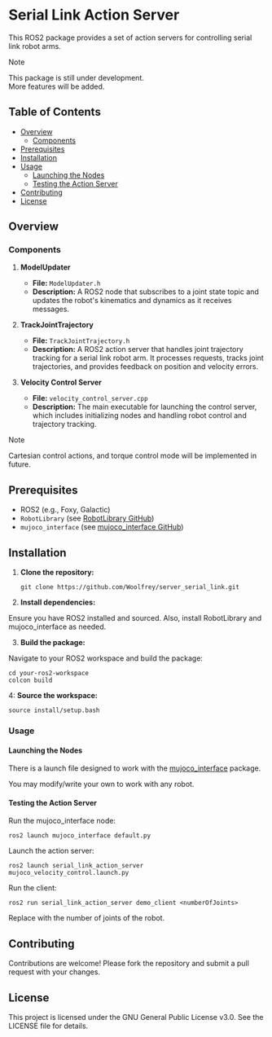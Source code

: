 <a id="top"></a>
# Serial Link Action Server

This ROS2 package provides a set of action servers for controlling serial link robot arms.

> [!NOTE]
> This package is still under development. <br>
> More features will be added.

## Table of Contents

- [Overview](#overview)
  - [Components](#components)
- [Prerequisites](#prerequisites)
- [Installation](#installation)
- [Usage](#usage)
  - [Launching the Nodes](#launching-the-nodes)
  - [Testing the Action Server](#testing-the-action-server)
- [Contributing](#contributing)
- [License](#license)

## Overview

### Components

1. **ModelUpdater**
   - **File:** `ModelUpdater.h`
   - **Description:** A ROS2 node that subscribes to a joint state topic and updates the robot's kinematics and dynamics as it receives messages.

2. **TrackJointTrajectory**
   - **File:** `TrackJointTrajectory.h`
   - **Description:** A ROS2 action server that handles joint trajectory tracking for a serial link robot arm. It processes requests, tracks joint trajectories, and provides feedback on position and velocity errors.

3. **Velocity Control Server**
   - **File:** `velocity_control_server.cpp`
   - **Description:** The main executable for launching the control server, which includes initializing nodes and handling robot control and trajectory tracking.

> [!NOTE]
> Cartesian control actions, and torque control mode will be implemented in future.

## Prerequisites

- ROS2 (e.g., Foxy, Galactic)
- `RobotLibrary` (see [RobotLibrary GitHub](https://github.com/Woolfrey/software_robot_library))
- `mujoco_interface` (see [mujoco_interface GitHub](https://github.com/Woolfrey/interface_mujoco_ros2))

## Installation

1. **Clone the repository:**

   ```
   git clone https://github.com/Woolfrey/server_serial_link.git
   ```

2. **Install dependencies:**

Ensure you have ROS2 installed and sourced. Also, install RobotLibrary and mujoco_interface as needed.

3. **Build the package:**

Navigate to your ROS2 workspace and build the package:

```
cd your-ros2-workspace
colcon build
```

4: **Source the workspace:**
```
source install/setup.bash
```

### Usage
#### Launching the Nodes

There is a launch file designed to work with the [mujoco_interface](https://github.com/Woolfrey/interface_mujoco_ros2) package.

You may modify/write your own to work with any robot.

#### Testing the Action Server

Run the mujoco_interface node:
```
ros2 launch mujoco_interface default.py
```
Launch the action server:

```
ros2 launch serial_link_action_server mujoco_velocity_control.launch.py
```

Run the client:

```
ros2 run serial_link_action_server demo_client <numberOfJoints>
```

Replace <numberOfJoints> with the number of joints of the robot.

## Contributing

Contributions are welcome! Please fork the repository and submit a pull request with your changes.

## License

This project is licensed under the GNU General Public License v3.0. See the LICENSE file for details.
